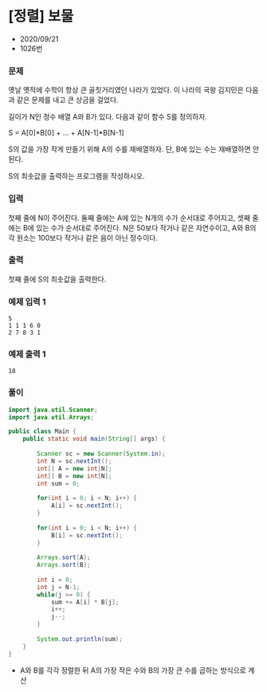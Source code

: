 # [정렬] 보물

* 2020/09/21
* 1026번

### 문제

옛날 옛적에 수학이 항상 큰 골칫거리였던 나라가 있었다. 이 나라의 국왕 김지민은 다음과 같은 문제를 내고 큰 상금을 걸었다.

길이가 N인 정수 배열 A와 B가 있다. 다음과 같이 함수 S를 정의하자.

S = A[0]*B[0] + ... + A[N-1]*B[N-1]

S의 값을 가장 작게 만들기 위해 A의 수를 재배열하자. 단, B에 있는 수는 재배열하면 안 된다.

S의 최솟값을 출력하는 프로그램을 작성하시오.

### 입력

첫째 줄에 N이 주어진다. 둘째 줄에는 A에 있는 N개의 수가 순서대로 주어지고, 셋째 줄에는 B에 있는 수가 순서대로 주어진다. N은 50보다 작거나 같은 자연수이고, A와 B의 각 원소는 100보다 작거나 같은 음이 아닌 정수이다.

### 출력

첫째 줄에 S의 최솟값을 출력한다.

### 예제 입력 1

```
5
1 1 1 6 0
2 7 8 3 1
```

### 예제 출력 1

```
18
```

### 풀이

```java
import java.util.Scanner;
import java.util.Arrays;

public class Main {
    public static void main(String[] args) {
    	
        Scanner sc = new Scanner(System.in);
        int N = sc.nextInt();
        int[] A = new int[N];
        int[] B = new int[N];
        int sum = 0;
        
        for(int i = 0; i < N; i++) {
        	A[i] = sc.nextInt();
        }
        
        for(int i = 0; i < N; i++) {
        	B[i] = sc.nextInt();
        }
        
        Arrays.sort(A);
        Arrays.sort(B);
        
        int i = 0;
        int j = N-1;
        while(j >= 0) {
        	sum += A[i] * B[j];
        	i++;
        	j--;
        }
        
        System.out.println(sum);
    }
}
```

- A와 B를 각각 정렬한 뒤 A의 가장 작은 수와 B의 가장 큰 수를 곱하는 방식으로 계산
